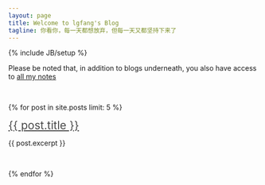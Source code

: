 ```yaml
---
layout: page
title: Welcome to lgfang's Blog
tagline: 你看你，每一天都想放弃，但每一天又都坚持下来了
---
```

{% include JB/setup %}

Please be noted that, in addition to blogs underneath, you also have access to
[all my notes](./notes/index.html)

<br/>

{% for post in site.posts limit: 5 %}

<a style="color:#4A4A4A;font-size:160%" href="{{ post.url }}"> {{ post.title }}</a>

{{ post.excerpt }}

<br/>

{% endfor %}

